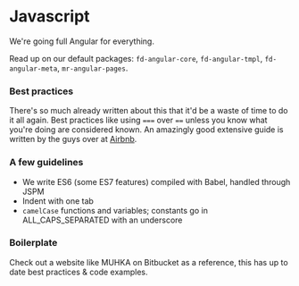 # Javascript

We're going full Angular for everything.

Read up on our default packages: `fd-angular-core`, `fd-angular-tmpl`, `fd-angular-meta`, `mr-angular-pages`.

### Best practices

There's so much already written about this that it'd be a waste of time to do it all again. Best practices like using `===` over `==` unless you know what you're doing are considered known. An amazingly good extensive guide is written by the guys over at [Airbnb](https://github.com/airbnb/javascript).

### A few guidelines

 - We write ES6 (some ES7 features) compiled with Babel, handled through JSPM
 - Indent with one tab
 - `camelCase` functions and variables; constants go in ALL_CAPS_SEPARATED with an underscore

### Boilerplate

Check out a website like MUHKA on Bitbucket as a reference, this has up to date best practices & code examples.
